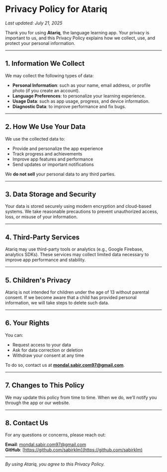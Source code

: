# Privacy Policy for Atariq

_Last updated: July 21, 2025_

Thank you for using **Atariq**, the language learning app. Your privacy is important to us, and this Privacy Policy explains how we collect, use, and protect your personal information.

---

## 1. Information We Collect

We may collect the following types of data:

- **Personal Information**: such as your name, email address, or profile photo (if you create an account).
- **Language Preferences**: to personalize your learning experience.
- **Usage Data**: such as app usage, progress, and device information.
- **Diagnostic Data**: to improve performance and fix bugs.

---

## 2. How We Use Your Data

We use the collected data to:

- Provide and personalize the app experience  
- Track progress and achievements  
- Improve app features and performance  
- Send updates or important notifications  

We **do not sell** your personal data to any third parties.

---

## 3. Data Storage and Security

Your data is stored securely using modern encryption and cloud-based systems. We take reasonable precautions to prevent unauthorized access, loss, or misuse of your information.

---

## 4. Third-Party Services

Atariq may use third-party tools or analytics (e.g., Google Firebase, analytics SDKs). These services may collect limited data necessary to improve app performance and stability.

---

## 5. Children's Privacy

Atariq is not intended for children under the age of 13 without parental consent. If we become aware that a child has provided personal information, we will take steps to delete such data.

---

## 6. Your Rights

You can:

- Request access to your data  
- Ask for data correction or deletion  
- Withdraw your consent at any time  

To do so, contact us at **mondal.sabir.com97@gmail.com**.

---

## 7. Changes to This Policy

We may update this policy from time to time. When we do, we’ll notify you through the app or our website.

---

## 8. Contact Us

For any questions or concerns, please reach out:

**Email**: mondal.sabir.com97@gmail.com  
**GitHub**: [https://github.com/sabirklm](https://github.com/sabirklm)

---

_By using Atariq, you agree to this Privacy Policy._

